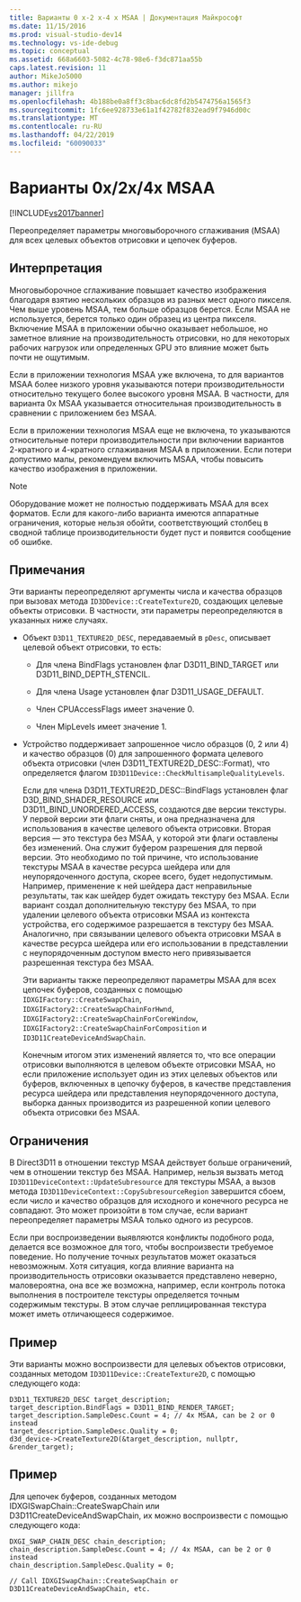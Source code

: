 ```yaml
---
title: Варианты 0 x-2 x-4 x MSAA | Документация Майкрософт
ms.date: 11/15/2016
ms.prod: visual-studio-dev14
ms.technology: vs-ide-debug
ms.topic: conceptual
ms.assetid: 668a6603-5082-4c78-98e6-f3dc871aa55b
caps.latest.revision: 11
author: MikeJo5000
ms.author: mikejo
manager: jillfra
ms.openlocfilehash: 4b188be0a8ff3c8bac6dc8fd2b5474756a1565f3
ms.sourcegitcommit: 1fc6ee928733e61a1f42782f832ead9f7946d00c
ms.translationtype: MT
ms.contentlocale: ru-RU
ms.lasthandoff: 04/22/2019
ms.locfileid: "60090033"
---
```

# <a name="0x2x4x-msaa-variants"></a>Варианты 0x/2x/4x MSAA
[!INCLUDE[vs2017banner](../includes/vs2017banner.md)]

Переопределяет параметры многовыборочного сглаживания (MSAA) для всех целевых объектов отрисовки и цепочек буферов.  
  
## <a name="interpretation"></a>Интерпретация  
 Многовыборочное сглаживание повышает качество изображения благодаря взятию нескольких образцов из разных мест одного пикселя. Чем выше уровень MSAA, тем больше образцов берется. Если MSAA не используется, берется только один образец из центра пикселя. Включение MSAA в приложении обычно оказывает небольшое, но заметное влияние на производительность отрисовки, но для некоторых рабочих нагрузок или определенных GPU это влияние может быть почти не ощутимым.  
  
 Если в приложении технология MSAA уже включена, то для вариантов MSAA более низкого уровня указываются потери производительности относительно текущего более высокого уровня MSAA. В частности, для варианта 0x MSAA указывается относительная производительность в сравнении с приложением без MSAA.  
  
 Если в приложении технология MSAA еще не включена, то указываются относительные потери производительности при включении вариантов 2-кратного и 4-кратного сглаживания MSAA в приложении. Если потери допустимо малы, рекомендуем включить MSAA, чтобы повысить качество изображения в приложении.  
  
> [!NOTE]
>  Оборудование может не полностью поддерживать MSAA для всех форматов. Если для какого-либо варианта имеются аппаратные ограничения, которые нельзя обойти, соответствующий столбец в сводной таблице производительности будет пуст и появится сообщение об ошибке.  
  
## <a name="remarks"></a>Примечания  
 Эти варианты переопределяют аргументы числа и качества образцов при вызовах метода `ID3DDevice::CreateTexture2D`, создающих целевые объекты отрисовки. В частности, эти параметры переопределяются в указанных ниже случаях.  
  
- Объект `D3D11_TEXTURE2D_DESC`, передаваемый в `pDesc`, описывает целевой объект отрисовки, то есть:  
  
  - Для члена BindFlags установлен флаг D3D11_BIND_TARGET или D3D11_BIND_DEPTH_STENCIL.  
  
  - Для члена Usage установлен флаг D3D11_USAGE_DEFAULT.  
  
  - Член CPUAccessFlags имеет значение 0.  
  
  - Член MipLevels имеет значение 1.  
  
- Устройство поддерживает запрошенное число образцов (0, 2 или 4) и качество образцов (0) для запрошенного формата целевого объекта отрисовки (член D3D11_TEXTURE2D_DESC::Format), что определяется флагом `ID3D11Device::CheckMultisampleQualityLevels`.  
  
  Если для члена D3D11_TEXTURE2D_DESC::BindFlags установлен флаг D3D_BIND_SHADER_RESOURCE или D3D11_BIND_UNORDERED_ACCESS, создаются две версии текстуры. У первой версии эти флаги сняты, и она предназначена для использования в качестве целевого объекта отрисовки. Вторая версия — это текстура без MSAA, у которой эти флаги оставлены без изменений. Она служит буфером разрешения для первой версии. Это необходимо по той причине, что использование текстуры MSAA в качестве ресурса шейдера или для неупорядоченного доступа, скорее всего, будет недопустимым. Например, применение к ней шейдера даст неправильные результаты, так как шейдер будет ожидать текстуру без MSAA. Если вариант создал дополнительную текстуру без MSAA, то при удалении целевого объекта отрисовки MSAA из контекста устройства, его содержимое разрешается в текстуру без MSAA. Аналогично, при связывании целевого объекта отрисовки MSAA в качестве ресурса шейдера или его использовании в представлении с неупорядоченным доступом вместо него привязывается разрешенная текстура без MSAA.  
  
  Эти варианты также переопределяют параметры MSAA для всех цепочек буферов, созданных с помощью `IDXGIFactory::CreateSwapChain`, `IDXGIFactory2::CreateSwapChainForHwnd`, `IDXGIFactory2::CreateSwapChainForCoreWindow`, `IDXGIFactory2::CreateSwapChainForComposition` и `ID3D11CreateDeviceAndSwapChain`.  
  
  Конечным итогом этих изменений является то, что все операции отрисовки выполняются в целевом объекте отрисовки MSAA, но если приложение использует один из этих целевых объектов или буферов, включенных в цепочку буферов, в качестве представления ресурса шейдера или представления неупорядоченного доступа, выборка данных производится из разрешенной копии целевого объекта отрисовки без MSAA.  
  
## <a name="restrictions-and-limitations"></a>Ограничения  
 В Direct3D11 в отношении текстур MSAA действует больше ограничений, чем в отношении текстур без MSAA. Например, нельзя вызвать метод `ID3D11DeviceContext::UpdateSubresource` для текстуры MSAA, а вызов метода `ID3D11DeviceContext::CopySubresourceRegion` завершится сбоем, если число и качество образцов для исходного и конечного ресурса не совпадают. Это может произойти в том случае, если вариант переопределяет параметры MSAA только одного из ресурсов.  
  
 Если при воспроизведении выявляются конфликты подобного рода, делается все возможное для того, чтобы воспроизвести требуемое поведение. Но получение точных результатов может оказаться невозможным. Хотя ситуация, когда влияние варианта на производительность отрисовки оказывается представлено неверно, маловероятна, она все же возможна, например, если контроль потока выполнения в построителе текстуры определяется точным содержимым текстуры. В этом случае реплицированная текстура может иметь отличающееся содержимое.  
  
## <a name="example"></a>Пример  
 Эти варианты можно воспроизвести для целевых объектов отрисовки, созданных методом `ID3D11Device::CreateTexture2D`, с помощью следующего кода:  
  
```  
D3D11_TEXTURE2D_DESC target_description;  
target_description.BindFlags = D3D11_BIND_RENDER_TARGET;  
target_description.SampleDesc.Count = 4; // 4x MSAA, can be 2 or 0 instead  
target_description.SampleDesc.Quality = 0;  
d3d_device->CreateTexture2D(&target_description, nullptr, &render_target);  
```  
  
## <a name="example"></a>Пример  
 Для цепочек буферов, созданных методом IDXGISwapChain::CreateSwapChain или D3D11CreateDeviceAndSwapChain, их можно воспроизвести с помощью следующего кода:  
  
```  
DXGI_SWAP_CHAIN_DESC chain_description;  
chain_description.SampleDesc.Count = 4; // 4x MSAA, can be 2 or 0 instead  
chain_description.SampleDesc.Quality = 0;  
  
// Call IDXGISwapChain::CreateSwapChain or D3D11CreateDeviceAndSwapChain, etc.  
```
